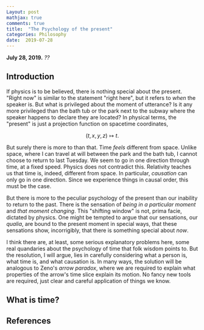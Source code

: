 ```yaml
---
Layout: post
mathjax: true
comments: true
title:  "The Psychology of the present"
categories: Philosophy
date:  2019-07-28
---
```


**July 28, 2019.** *??*

## Introduction

If physics is to be believed, there is nothing special about the
present.
"Right now" is similar to the statement "right here", but it refers to
*when* the speaker is.
But what is privileged about the moment of utterance?
Is it any more privileged than the bath tub or the park next to the
subway where the speaker happens to declare they are located?
In physical terms, the "present" is just a projection function on
spacetime coordinates,

$$
(t, x, y, z) \mapsto t.
$$

But surely there is more to than that.
Time *feels* different from space.
Unlike space, where I can travel at will between the park and the
bath tub, I cannot choose to return to last Tuesday.
We seem to go in one direction through time, at a fixed speed.
Physics does not contradict this.
Relativity teaches us that time is, indeed, different from space.
In particular, *causation* can only go in one direction.
Since we experience things in causal order, this must be the case.

But there is more to the peculiar psychology of the present than our
inability to return to the past.
There is the sensation of *being in a particular moment* and *that
moment changing*.
This "shifting window" is not, prima facie, dictated by physics.
One might be tempted to argue that our sensations, our *qualia*, are
bound to the present moment in special ways, that these sensations
show, incorrigibly, that there is something special about *now*.

I think there are, at least, some serious explanatory problems here,
some real quandaries about the psychology of time that folk wisdom
points to.
But the resolution, I will argue, lies in carefully considering what a
person is, what time is, and what causation is.
In many ways, the solution will be analogous to Zeno's *arrow
paradox*, where we are required to explain what properties of the
arrow's time slice explain its motion.
No fancy new tools are required, just clear and careful application of things we know.

## What is time?

## References
